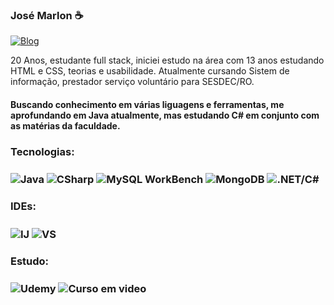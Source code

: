 

### José Marlon ☕
[![Blog](https://img.shields.io/badge/LinkedIn-0077B5?style=for-the-badge&logo=linkedin&logoColor=white)](https://www.linkedin.com/in/jose-marlon-vieria/)

20 Anos, estudante full stack, iniciei estudo na área com 13 anos estudando HTML e CSS, teorias e usabilidade. Atualmente cursando Sistem de informação, prestador serviço voluntário para SESDEC/RO.
#### Buscando conhecimento em várias liguagens e ferramentas, me aprofundando em Java atualmente, mas estudando C# em conjunto com as matérias da faculdade.
<div style="display: inline_block">
  <h3>Tecnologias: <h3/>
    <img align="center" alt="Java" src="https://img.shields.io/badge/Java-ED8B00?style=for-the-badge&logo=openjdk&logoColor=white">
    <img align="center" alt="CSharp" src="https://img.shields.io/badge/C%23-5C2D91?style=for-the-badge&logo=c-sharp&logoColor=white"> 
    <img align="center" alt="MySQL WorkBench" src="https://img.shields.io/badge/MySQL-005C84?style=for-the-badge&logo=mysql&logoColor=white">
    <img align="center" alt="MongoDB" src="https://img.shields.io/badge/MongoDB-4EA94B?style=for-the-badge&logo=mongodb&logoColor=white">
    <img align="center" alt=".NET/C#" src="https://img.shields.io/badge/.NET-5C2D91?style=for-the-badge&logo=.net&logoColor=white"><br/>

  <h3>IDEs:<h3/>
    <img align="center" alt="IJ" src="https://img.shields.io/badge/IntelliJ_IDEA-000000.svg?style=for-the-badge&logo=intellij-idea&logoColor=white">
    <img align="center" alt="VS" src="https://img.shields.io/badge/Visual_Studio_Code-0078D4?style=for-the-badge&logo=visual%20studio%20code&logoColor=white">
    
  <h3>Estudo:<h3/>
    <img align="center" alt="Udemy" src="https://img.shields.io/badge/Udemy-5C2D91?style=for-the-badge&logo=Udemy&logoColor=white">
    <img align="center" alt="Curso em video" src="https://img.shields.io/badge/Curso_Em_Video-0078D4?style=for-the-badge&logo=Curso%20em%20video&logoColor=white"> 

